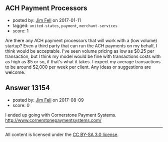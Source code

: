 ## ACH Payment Processors

- posted by: [Jim Fell](https://stackexchange.com/users/74611/jim-fell) on 2017-01-11
- tagged: `united-states`, `payment`, `merchant-services`
- score: 1

Are there any ACH payment processors that will work with a (low volume) startup?  Even a third party that can run the ACH payments on my behalf, I think would be acceptable.  I've seen volume pricing as low as $0.25 per transaction, but I think my model would be fine with transactions costs with as high as $5 or so, if that's what it takes.  I expect my average transactions to be around $2,000 per week per client.  Any ideas or suggestions are welcome. 


## Answer 13154

- posted by: [Jim Fell](https://stackexchange.com/users/74611/jim-fell) on 2017-08-09
- score: 0

I ended up going with Cornerstone Payment Systems.
http://www.cornerstonepaymentsystems.com/



---

All content is licensed under the [CC BY-SA 3.0 license](https://creativecommons.org/licenses/by-sa/3.0/).
